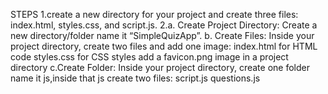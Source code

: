 STEPS
1.create a new directory for your project and create three files: index.html, styles.css, and script.js.
2.a. Create Project Directory: Create a new directory/folder name it “SimpleQuizApp”.
  b. Create Files: Inside your project directory, create two files and add one image:
                  index.html for HTML code
                  styles.css for CSS styles
                  add a favicon.png image in a project directory
  c.Create Folder: Inside your project directory, create one folder name it js,inside that js create two files:
                   script.js
                   questions.js
                   
